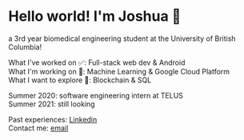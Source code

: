 # Hello world! I'm Joshua 👋

a 3rd year biomedical engineering student at the University of British Columbia!<br />

What I've worked on ✅: Full-stack web dev & Android<br />
What I'm working on 🌱: Machine Learning & Google Cloud Platform<br />
What I want to explore 🔭: Blockchain & SQL<br />

Summer 2020: software engineering intern at TELUS<br />
Summer 2021: still looking<br />

Past experiences: [Linkedin](https://linkedin.com/in/joshparksj)<br />
Contact me: [email](joshuaparksj@gmail.com)
